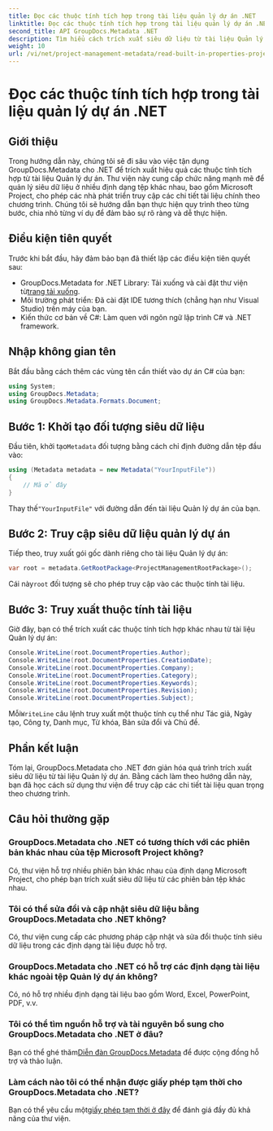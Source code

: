 ```yaml
---
title: Đọc các thuộc tính tích hợp trong tài liệu quản lý dự án .NET
linktitle: Đọc các thuộc tính tích hợp trong tài liệu quản lý dự án .NET
second_title: API GroupDocs.Metadata .NET
description: Tìm hiểu cách trích xuất siêu dữ liệu từ tài liệu Quản lý dự án bằng GroupDocs.Metadata cho .NET. Nâng cao khả năng xử lý tài liệu của bạn.
weight: 10
url: /vi/net/project-management-metadata/read-built-in-properties-project-management-documents/
---
```


# Đọc các thuộc tính tích hợp trong tài liệu quản lý dự án .NET

## Giới thiệu
Trong hướng dẫn này, chúng tôi sẽ đi sâu vào việc tận dụng GroupDocs.Metadata cho .NET để trích xuất hiệu quả các thuộc tính tích hợp từ tài liệu Quản lý dự án. Thư viện này cung cấp chức năng mạnh mẽ để quản lý siêu dữ liệu ở nhiều định dạng tệp khác nhau, bao gồm Microsoft Project, cho phép các nhà phát triển truy cập các chi tiết tài liệu chính theo chương trình. Chúng tôi sẽ hướng dẫn bạn thực hiện quy trình theo từng bước, chia nhỏ từng ví dụ để đảm bảo sự rõ ràng và dễ thực hiện.
## Điều kiện tiên quyết
Trước khi bắt đầu, hãy đảm bảo bạn đã thiết lập các điều kiện tiên quyết sau:
-  GroupDocs.Metadata for .NET Library: Tải xuống và cài đặt thư viện từ[trang tải xuống](https://releases.groupdocs.com/metadata/net/).
- Môi trường phát triển: Đã cài đặt IDE tương thích (chẳng hạn như Visual Studio) trên máy của bạn.
- Kiến thức cơ bản về C#: Làm quen với ngôn ngữ lập trình C# và .NET framework.

## Nhập không gian tên
Bắt đầu bằng cách thêm các vùng tên cần thiết vào dự án C# của bạn:
```csharp
using System;
using GroupDocs.Metadata;
using GroupDocs.Metadata.Formats.Document;
```
## Bước 1: Khởi tạo đối tượng siêu dữ liệu
 Đầu tiên, khởi tạo`Metadata` đối tượng bằng cách chỉ định đường dẫn tệp đầu vào:
```csharp
using (Metadata metadata = new Metadata("YourInputFile"))
{
    // Mã ở đây
}
```
 Thay thế`"YourInputFile"` với đường dẫn đến tài liệu Quản lý dự án của bạn.
## Bước 2: Truy cập siêu dữ liệu quản lý dự án
Tiếp theo, truy xuất gói gốc dành riêng cho tài liệu Quản lý dự án:
```csharp
var root = metadata.GetRootPackage<ProjectManagementRootPackage>();
```
Cái này`root` đối tượng sẽ cho phép truy cập vào các thuộc tính tài liệu.
## Bước 3: Truy xuất thuộc tính tài liệu
Giờ đây, bạn có thể trích xuất các thuộc tính tích hợp khác nhau từ tài liệu Quản lý dự án:
```csharp
Console.WriteLine(root.DocumentProperties.Author);
Console.WriteLine(root.DocumentProperties.CreationDate);
Console.WriteLine(root.DocumentProperties.Company);
Console.WriteLine(root.DocumentProperties.Category);
Console.WriteLine(root.DocumentProperties.Keywords);
Console.WriteLine(root.DocumentProperties.Revision);
Console.WriteLine(root.DocumentProperties.Subject);
```
 Mỗi`WriteLine` câu lệnh truy xuất một thuộc tính cụ thể như Tác giả, Ngày tạo, Công ty, Danh mục, Từ khóa, Bản sửa đổi và Chủ đề.

## Phần kết luận
Tóm lại, GroupDocs.Metadata cho .NET đơn giản hóa quá trình trích xuất siêu dữ liệu từ tài liệu Quản lý dự án. Bằng cách làm theo hướng dẫn này, bạn đã học cách sử dụng thư viện để truy cập các chi tiết tài liệu quan trọng theo chương trình.

## Câu hỏi thường gặp
### GroupDocs.Metadata cho .NET có tương thích với các phiên bản khác nhau của tệp Microsoft Project không?
Có, thư viện hỗ trợ nhiều phiên bản khác nhau của định dạng Microsoft Project, cho phép bạn trích xuất siêu dữ liệu từ các phiên bản tệp khác nhau.
### Tôi có thể sửa đổi và cập nhật siêu dữ liệu bằng GroupDocs.Metadata cho .NET không?
Có, thư viện cung cấp các phương pháp cập nhật và sửa đổi thuộc tính siêu dữ liệu trong các định dạng tài liệu được hỗ trợ.
### GroupDocs.Metadata cho .NET có hỗ trợ các định dạng tài liệu khác ngoài tệp Quản lý dự án không?
Có, nó hỗ trợ nhiều định dạng tài liệu bao gồm Word, Excel, PowerPoint, PDF, v.v.
### Tôi có thể tìm nguồn hỗ trợ và tài nguyên bổ sung cho GroupDocs.Metadata cho .NET ở đâu?
 Bạn có thể ghé thăm[Diễn đàn GroupDocs.Metadata](https://forum.groupdocs.com/c/metadata/14) để được cộng đồng hỗ trợ và thảo luận.
### Làm cách nào tôi có thể nhận được giấy phép tạm thời cho GroupDocs.Metadata cho .NET?
 Bạn có thể yêu cầu một[giấy phép tạm thời ở đây](https://purchase.groupdocs.com/temporary-license/) để đánh giá đầy đủ khả năng của thư viện.